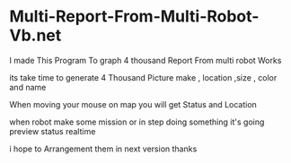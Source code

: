 # Multi-Report-From-Multi-Robot-Vb.net
I made This Program To graph 4 thousand Report From multi robot Works

its take time to generate 4 Thousand Picture make , location ,size , color and name

When moving your mouse on map you will get Status and Location

when robot make some mission or in step doing something it's going preview status realtime

i hope to Arrangement them in next version
thanks
